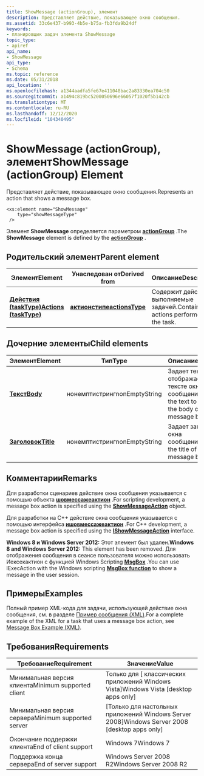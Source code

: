 ```yaml
---
title: ShowMessage (actionGroup), элемент
description: Представляет действие, показывающее окно сообщения.
ms.assetid: 33c6e437-b993-4b5e-b75a-fb3fda9b24df
keywords:
- планировщик задач элемента ShowMessage
topic_type:
- apiref
api_name:
- ShowMessage
api_type:
- Schema
ms.topic: reference
ms.date: 05/31/2018
api_location: ''
ms.openlocfilehash: a1344aadfa5fe67e411048bac2a83330ea704c50
ms.sourcegitcommit: a1494c819bc5200050696e66057f1020f5b142cb
ms.translationtype: MT
ms.contentlocale: ru-RU
ms.lasthandoff: 12/12/2020
ms.locfileid: "104340495"
---
```

# <a name="showmessage-actiongroup-element"></a><span data-ttu-id="f2f3b-104">ShowMessage (actionGroup), элемент</span><span class="sxs-lookup"><span data-stu-id="f2f3b-104">ShowMessage (actionGroup) Element</span></span>

<span data-ttu-id="f2f3b-105">Представляет действие, показывающее окно сообщения.</span><span class="sxs-lookup"><span data-stu-id="f2f3b-105">Represents an action that shows a message box.</span></span>

``` syntax
<xs:element name="ShowMessage"
    type="showMessageType"
 />
```

<span data-ttu-id="f2f3b-106">Элемент **ShowMessage** определяется параметром [**actionGroup**](taskschedulerschema-actiongroup-group.md) .</span><span class="sxs-lookup"><span data-stu-id="f2f3b-106">The **ShowMessage** element is defined by the [**actionGroup**](taskschedulerschema-actiongroup-group.md) .</span></span>

## <a name="parent-element"></a><span data-ttu-id="f2f3b-107">Родительский элемент</span><span class="sxs-lookup"><span data-stu-id="f2f3b-107">Parent element</span></span>



| <span data-ttu-id="f2f3b-108">Элемент</span><span class="sxs-lookup"><span data-stu-id="f2f3b-108">Element</span></span>                                                                    | <span data-ttu-id="f2f3b-109">Унаследован от</span><span class="sxs-lookup"><span data-stu-id="f2f3b-109">Derived from</span></span>                                                       | <span data-ttu-id="f2f3b-110">Описание</span><span class="sxs-lookup"><span data-stu-id="f2f3b-110">Description</span></span>                                            |
|----------------------------------------------------------------------------|--------------------------------------------------------------------|--------------------------------------------------------|
| [<span data-ttu-id="f2f3b-111">**Действия (taskType)**</span><span class="sxs-lookup"><span data-stu-id="f2f3b-111">**Actions (taskType)**</span></span>](taskschedulerschema-actions-tasktype-element.md) | [<span data-ttu-id="f2f3b-112">**актионстипе**</span><span class="sxs-lookup"><span data-stu-id="f2f3b-112">**actionsType**</span></span>](taskschedulerschema-actionstype-complextype.md) | <span data-ttu-id="f2f3b-113">Содержит действия, выполняемые задачей.</span><span class="sxs-lookup"><span data-stu-id="f2f3b-113">Contains the actions performed by the task.</span></span><br/> |



## <a name="child-elements"></a><span data-ttu-id="f2f3b-114">Дочерние элементы</span><span class="sxs-lookup"><span data-stu-id="f2f3b-114">Child elements</span></span>



| <span data-ttu-id="f2f3b-115">Элемент</span><span class="sxs-lookup"><span data-stu-id="f2f3b-115">Element</span></span>                                                            | <span data-ttu-id="f2f3b-116">Тип</span><span class="sxs-lookup"><span data-stu-id="f2f3b-116">Type</span></span>           | <span data-ttu-id="f2f3b-117">Описание</span><span class="sxs-lookup"><span data-stu-id="f2f3b-117">Description</span></span>                                                               |
|--------------------------------------------------------------------|----------------|---------------------------------------------------------------------------|
| [<span data-ttu-id="f2f3b-118">**Текст**</span><span class="sxs-lookup"><span data-stu-id="f2f3b-118">**Body**</span></span>](taskschedulerschema-body-showmessagetype-element.md)   | <span data-ttu-id="f2f3b-119">нонемптистринг</span><span class="sxs-lookup"><span data-stu-id="f2f3b-119">nonEmptyString</span></span> | <span data-ttu-id="f2f3b-120">Задает текст, отображаемый в тексте окна сообщения.</span><span class="sxs-lookup"><span data-stu-id="f2f3b-120">Specifies the text to display in the body of the message box.</span></span> <br/> |
| [<span data-ttu-id="f2f3b-121">**Заголовок**</span><span class="sxs-lookup"><span data-stu-id="f2f3b-121">**Title**</span></span>](taskschedulerschema-title-showmessagetype-element.md) | <span data-ttu-id="f2f3b-122">нонемптистринг</span><span class="sxs-lookup"><span data-stu-id="f2f3b-122">nonEmptyString</span></span> | <span data-ttu-id="f2f3b-123">Задает заголовок окна сообщения.</span><span class="sxs-lookup"><span data-stu-id="f2f3b-123">Specifies the title of the message box.</span></span> <br/>                       |



## <a name="remarks"></a><span data-ttu-id="f2f3b-124">Комментарии</span><span class="sxs-lookup"><span data-stu-id="f2f3b-124">Remarks</span></span>

<span data-ttu-id="f2f3b-125">Для разработки сценариев действие окна сообщения указывается с помощью объекта [**шовмессажеактион**](showmessageaction.md) .</span><span class="sxs-lookup"><span data-stu-id="f2f3b-125">For scripting development, a message box action is specified using the [**ShowMessageAction**](showmessageaction.md) object.</span></span>

<span data-ttu-id="f2f3b-126">Для разработки на C++ действие окна сообщения указывается с помощью интерфейса [**ишовмессажеактион**](/windows/desktop/api/taskschd/nn-taskschd-ishowmessageaction) .</span><span class="sxs-lookup"><span data-stu-id="f2f3b-126">For C++ development, a message box action is specified using the [**IShowMessageAction**](/windows/desktop/api/taskschd/nn-taskschd-ishowmessageaction) interface.</span></span>

<span data-ttu-id="f2f3b-127">**Windows 8 и Windows Server 2012:** Этот элемент был удален.</span><span class="sxs-lookup"><span data-stu-id="f2f3b-127">**Windows 8 and Windows Server 2012:** This element has been removed.</span></span> <span data-ttu-id="f2f3b-128">Для отображения сообщения в сеансе пользователя можно использовать Иексекактион с функцией Windows Scripting [**MsgBox**](/previous-versions/sfw6660x(v=vs.80)) .</span><span class="sxs-lookup"><span data-stu-id="f2f3b-128">You can use IExecAction with the Windows scripting [**MsgBox function**](/previous-versions/sfw6660x(v=vs.80)) to show a message in the user session.</span></span>

## <a name="examples"></a><span data-ttu-id="f2f3b-129">Примеры</span><span class="sxs-lookup"><span data-stu-id="f2f3b-129">Examples</span></span>

<span data-ttu-id="f2f3b-130">Полный пример XML-кода для задачи, использующей действие окна сообщения, см. в разделе [Пример сообщения (XML)](/previous-versions//aa381917(v=vs.85)).</span><span class="sxs-lookup"><span data-stu-id="f2f3b-130">For a complete example of the XML for a task that uses a message box action, see [Message Box Example (XML)](/previous-versions//aa381917(v=vs.85)).</span></span>

## <a name="requirements"></a><span data-ttu-id="f2f3b-131">Требования</span><span class="sxs-lookup"><span data-stu-id="f2f3b-131">Requirements</span></span>



| <span data-ttu-id="f2f3b-132">Требование</span><span class="sxs-lookup"><span data-stu-id="f2f3b-132">Requirement</span></span> | <span data-ttu-id="f2f3b-133">Значение</span><span class="sxs-lookup"><span data-stu-id="f2f3b-133">Value</span></span> |
|-------------------------------------|------------------------------------------------------|
| <span data-ttu-id="f2f3b-134">Минимальная версия клиента</span><span class="sxs-lookup"><span data-stu-id="f2f3b-134">Minimum supported client</span></span><br/> | <span data-ttu-id="f2f3b-135">Только для \[ классических приложений Windows Vista\]</span><span class="sxs-lookup"><span data-stu-id="f2f3b-135">Windows Vista \[desktop apps only\]</span></span><br/>       |
| <span data-ttu-id="f2f3b-136">Минимальная версия сервера</span><span class="sxs-lookup"><span data-stu-id="f2f3b-136">Minimum supported server</span></span><br/> | <span data-ttu-id="f2f3b-137">\[Только для настольных приложений Windows Server 2008\]</span><span class="sxs-lookup"><span data-stu-id="f2f3b-137">Windows Server 2008 \[desktop apps only\]</span></span><br/> |
| <span data-ttu-id="f2f3b-138">Окончание поддержки клиента</span><span class="sxs-lookup"><span data-stu-id="f2f3b-138">End of client support</span></span><br/>    | <span data-ttu-id="f2f3b-139">Windows 7</span><span class="sxs-lookup"><span data-stu-id="f2f3b-139">Windows 7</span></span><br/>                                 |
| <span data-ttu-id="f2f3b-140">Поддержка конца сервера</span><span class="sxs-lookup"><span data-stu-id="f2f3b-140">End of server support</span></span><br/>    | <span data-ttu-id="f2f3b-141">Windows Server 2008 R2</span><span class="sxs-lookup"><span data-stu-id="f2f3b-141">Windows Server 2008 R2</span></span><br/>                    |



 

